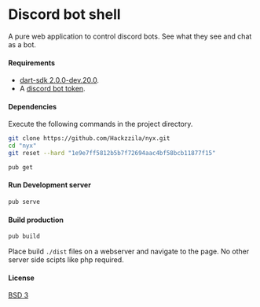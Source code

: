 # Discord bot shell

A pure web application to control discord bots. See what they see and chat as a bot.

#### Requirements

- [dart-sdk 2.0.0-dev.20.0](https://www.dartlang.org/).
- A [discord bot token](https://github.com/reactiflux/discord-irc/wiki/Creating-a-discord-bot-&-getting-a-token).

#### Dependencies

Execute the following commands in the project directory.

```sh
git clone https://github.com/Hackzzila/nyx.git
cd "nyx"
git reset --hard "1e9e7ff5812b5b7f72694aac4bf58bcb11877f15"
```

```sh
pub get
```

#### Run Development server

```sh
pub serve
```

#### Build production

```sh
pub build
```

Place build `./dist` files on a webserver and navigate to the page. No other server side scipts like php required.

#### License

[BSD 3](https://opensource.org/licenses/BSD-3-Clause)
